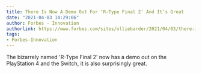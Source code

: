 ```yaml
---
title: There Is Now A Demo Out For ‘R-Type Final 2’ And It’s Great
date: "2021-04-03 14:29:06"
author: Forbes - Innovation
authorlink: https://www.forbes.com/sites/olliebarder/2021/04/03/there-is-now-a-demo-out-for-r-type-final-2-and-its-great/
tags:
- Forbes-Innovation
---
```

The bizarrely named 'R-Type Final 2' now has a demo out on the PlayStation 4 and the Switch, it is also surprisingly great.